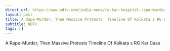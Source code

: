 ```yaml
---
direct_url: https://www.ndtv.com/india-news/rg-kar-hospital-rape-murder-case-sanjay-roy-a-murder-then-massive-protests-timeline-of-kolkata-college-case-7501913
layout: post
title: A Rape-Murder, Then Massive Protests  Timeline Of Kolkata s RG Kar Case
subtitle: NDTV
tags: []
---
```


A Rape-Murder, Then Massive Protests  Timeline Of Kolkata s RG Kar Case
